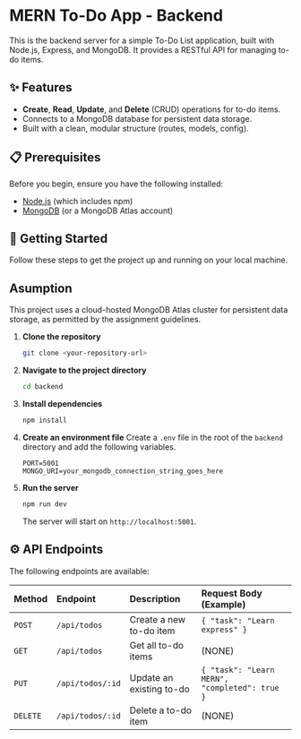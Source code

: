 # MERN To-Do App - Backend

This is the backend server for a simple To-Do List application, built with Node.js, Express, and MongoDB. It provides a RESTful API for managing to-do items.

## ✨ Features

* **Create**, **Read**, **Update**, and **Delete** (CRUD) operations for to-do items.
* Connects to a MongoDB database for persistent data storage.
* Built with a clean, modular structure (routes, models, config).

## 📋 Prerequisites

Before you begin, ensure you have the following installed:
* [Node.js](https://nodejs.org/en/) (which includes npm)
* [MongoDB](https://www.mongodb.com/try/download/community) (or a MongoDB Atlas account)

## 🚀 Getting Started

Follow these steps to get the project up and running on your local machine.

## Asumption
This project uses a cloud-hosted MongoDB Atlas cluster for persistent data storage, as permitted by the assignment guidelines.

1.  **Clone the repository**
    ```bash
    git clone <your-repository-url>
    ```

2.  **Navigate to the project directory**
    ```bash
    cd backend
    ```

3.  **Install dependencies**
    ```bash
    npm install
    ```

4.  **Create an environment file**
    Create a `.env` file in the root of the `backend` directory and add the following variables.

    ```env
    PORT=5001
    MONGO_URI=your_mongodb_connection_string_goes_here
    ```

5.  **Run the server**
    ```bash
    npm run dev
    ```
    The server will start on `http://localhost:5001`.

## ⚙️ API Endpoints

The following endpoints are available:

| Method | Endpoint          | Description                 | Request Body (Example)                               |
| :----- | :---------------- | :-------------------------- | :--------------------------------------------------- |
| `POST` | `/api/todos`      | Create a new to-do item     | `{ "task": "Learn express" }`                        |
| `GET`  | `/api/todos`      | Get all to-do items         | (NONE)                                            |
| `PUT`  | `/api/todos/:id`  | Update an existing to-do    | `{ "task": "Learn MERN", "completed": true }`        |
| `DELETE`| `/api/todos/:id`  | Delete a to-do item         | (NONE)       |
